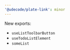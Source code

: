 ```yaml
---
'@udecode/plate-link': minor
---
```


New exports:
- `useListToolbarButton`
- `useTodoListElement`
- `someList`